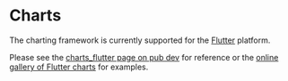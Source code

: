 # Charts

The charting framework is currently supported for the
[Flutter](https://flutter.io) platform.

Please see the
[charts_flutter page on pub dev](https://pub.dev/packages/charts_flutter)
for reference or the
[online gallery of Flutter charts](https://google.github.io/charts/flutter/gallery.html) 
for examples.

